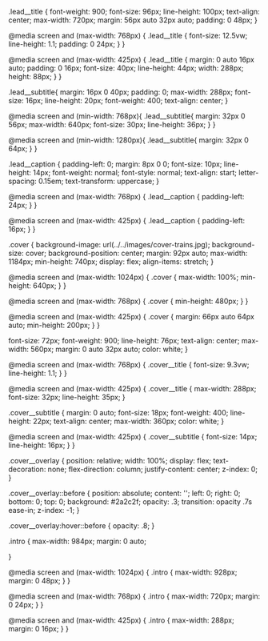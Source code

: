 .lead__title {
  font-weight: 900;
  font-size: 96px;
  line-height: 100px;
  text-align: center;
  max-width: 720px;
  margin: 56px auto 32px auto;
  padding: 0 48px;
}

@media screen and (max-width: 768px) {
  .lead__title {
    font-size: 12.5vw;
    line-height: 1.1;
    padding: 0 24px;
  }
}

@media screen and (max-width: 425px) {
  .lead__title {
    margin: 0 auto 16px auto;
    padding: 0 16px;
    font-size: 40px;
    line-height: 44px;
    width: 288px;
    height: 88px;
  }
}

.lead__subtitle{
  margin: 16px 0 40px;
  padding: 0;
  max-width: 288px;
  font-size: 16px;
  line-height: 20px;
  font-weight: 400;
  text-align: center;
}


@media screen and (min-width: 768px){
  .lead__subtitle{
    margin: 32px 0 56px;
    max-width: 640px;
    font-size: 30px;
    line-height: 36px;
  }
}

@media screen and (min-width: 1280px){
  .lead__subtitle{
    margin: 32px 0 64px;
  }
}

.lead__caption {
  padding-left: 0;
  margin: 8px 0 0;
  font-size: 10px;
  line-height: 14px;
  font-weight: normal;
  font-style: normal;
  text-align: start;
  letter-spacing: 0.15em;
  text-transform: uppercase;
}

@media screen and (max-width: 768px) {
  .lead__caption {
    padding-left: 24px;
  }
}

@media screen and (max-width: 425px) {
  .lead__caption {
    padding-left: 16px;
  }
}

.cover {
  background-image: url(../../images/cover-trains.jpg);
  background-size: cover;
  background-position: center;
  margin: 92px auto;
  max-width: 1184px;
  min-height: 740px;
  display: flex;
  align-items: stretch;
}

@media screen and (max-width: 1024px) {
  .cover {
    max-width: 100%;
    min-height: 640px;
  }
}

@media screen and (max-width: 768px) {
  .cover {
    min-height: 480px;
  }
}

@media screen and (max-width: 425px) {
  .cover {
    margin: 66px auto 64px auto;
    min-height: 200px;
  }
}

  font-size: 72px;
  font-weight: 900;
  line-height: 76px;
  text-align: center;
  max-width: 560px;
  margin: 0 auto 32px auto;
  color: white;
}

@media screen and (max-width: 768px) {
  .cover__title {
    font-size: 9.3vw;
    line-height: 1.1;
  }
}

@media screen and (max-width: 425px) {
  .cover__title {
    max-width: 288px;
    font-size: 32px;
    line-height: 35px;
  }

.cover__subtitle {
  margin: 0 auto;
  font-size: 18px;
  font-weight: 400;
  line-height: 22px;
  text-align: center;
  max-width: 360px;
  color: white;
}

@media screen and (max-width: 425px) {
  .cover__subtitle {
    font-size: 14px;
    line-height: 16px;
  }
}

.cover__overlay {
  position: relative;
  width: 100%;
  display: flex;
  text-decoration: none;
  flex-direction: column;
  justify-content: center;
  z-index: 0;
}

.cover__overlay::before {
  position: absolute;
  content: '';
  left: 0;
  right: 0;
  bottom: 0;
  top: 0;
  background: #2a2c2f;
  opacity: .3;
  transition: opacity .7s ease-in;
  z-index: -1;
}

.cover__overlay:hover::before {
  opacity: .8;
}

.intro {
  max-width: 984px;
  margin: 0 auto;

}

@media screen and (max-width: 1024px) {
  .intro {
    max-width: 928px;
    margin: 0 48px;
  }
}

@media screen and (max-width: 768px) {
  .intro {
    max-width: 720px;
    margin: 0 24px;
  }
}

@media screen and (max-width: 425px) {
  .intro {
    max-width: 288px;
    margin: 0 16px;
  }
}
